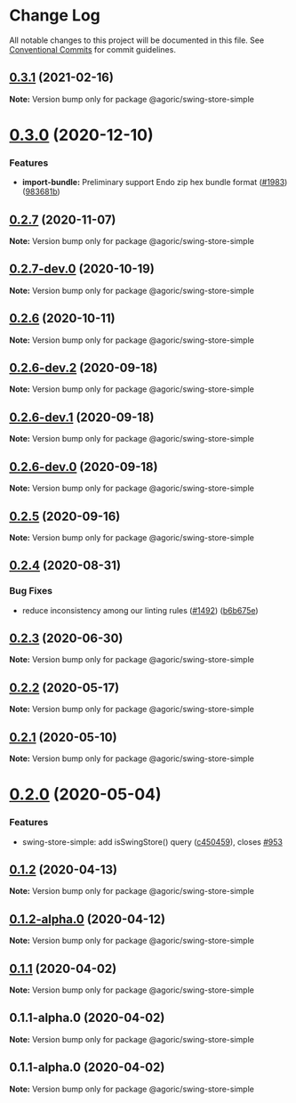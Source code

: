 # Change Log

All notable changes to this project will be documented in this file.
See [Conventional Commits](https://conventionalcommits.org) for commit guidelines.

## [0.3.1](https://github.com/Agoric/agoric-sdk/compare/@agoric/swing-store-simple@0.3.0...@agoric/swing-store-simple@0.3.1) (2021-02-16)

**Note:** Version bump only for package @agoric/swing-store-simple





# [0.3.0](https://github.com/Agoric/agoric-sdk/compare/@agoric/swing-store-simple@0.2.7...@agoric/swing-store-simple@0.3.0) (2020-12-10)


### Features

* **import-bundle:** Preliminary support Endo zip hex bundle format ([#1983](https://github.com/Agoric/agoric-sdk/issues/1983)) ([983681b](https://github.com/Agoric/agoric-sdk/commit/983681bfc4bf512b6bd90806ed9220cd4fefc13c))





## [0.2.7](https://github.com/Agoric/agoric-sdk/compare/@agoric/swing-store-simple@0.2.7-dev.0...@agoric/swing-store-simple@0.2.7) (2020-11-07)

**Note:** Version bump only for package @agoric/swing-store-simple





## [0.2.7-dev.0](https://github.com/Agoric/agoric-sdk/compare/@agoric/swing-store-simple@0.2.6...@agoric/swing-store-simple@0.2.7-dev.0) (2020-10-19)

**Note:** Version bump only for package @agoric/swing-store-simple





## [0.2.6](https://github.com/Agoric/agoric-sdk/compare/@agoric/swing-store-simple@0.2.6-dev.2...@agoric/swing-store-simple@0.2.6) (2020-10-11)

**Note:** Version bump only for package @agoric/swing-store-simple





## [0.2.6-dev.2](https://github.com/Agoric/agoric-sdk/compare/@agoric/swing-store-simple@0.2.6-dev.1...@agoric/swing-store-simple@0.2.6-dev.2) (2020-09-18)

**Note:** Version bump only for package @agoric/swing-store-simple





## [0.2.6-dev.1](https://github.com/Agoric/agoric-sdk/compare/@agoric/swing-store-simple@0.2.6-dev.0...@agoric/swing-store-simple@0.2.6-dev.1) (2020-09-18)

**Note:** Version bump only for package @agoric/swing-store-simple





## [0.2.6-dev.0](https://github.com/Agoric/agoric-sdk/compare/@agoric/swing-store-simple@0.2.5...@agoric/swing-store-simple@0.2.6-dev.0) (2020-09-18)

**Note:** Version bump only for package @agoric/swing-store-simple





## [0.2.5](https://github.com/Agoric/agoric-sdk/compare/@agoric/swing-store-simple@0.2.4...@agoric/swing-store-simple@0.2.5) (2020-09-16)

**Note:** Version bump only for package @agoric/swing-store-simple





## [0.2.4](https://github.com/Agoric/agoric-sdk/compare/@agoric/swing-store-simple@0.2.3...@agoric/swing-store-simple@0.2.4) (2020-08-31)


### Bug Fixes

* reduce inconsistency among our linting rules ([#1492](https://github.com/Agoric/agoric-sdk/issues/1492)) ([b6b675e](https://github.com/Agoric/agoric-sdk/commit/b6b675e2de110e2af19cad784a66220cab21dacf))





## [0.2.3](https://github.com/Agoric/agoric-sdk/compare/@agoric/swing-store-simple@0.2.2...@agoric/swing-store-simple@0.2.3) (2020-06-30)

**Note:** Version bump only for package @agoric/swing-store-simple





## [0.2.2](https://github.com/Agoric/agoric-sdk/compare/@agoric/swing-store-simple@0.2.1...@agoric/swing-store-simple@0.2.2) (2020-05-17)

**Note:** Version bump only for package @agoric/swing-store-simple





## [0.2.1](https://github.com/Agoric/agoric-sdk/compare/@agoric/swing-store-simple@0.2.0...@agoric/swing-store-simple@0.2.1) (2020-05-10)

**Note:** Version bump only for package @agoric/swing-store-simple





# [0.2.0](https://github.com/Agoric/agoric-sdk/compare/@agoric/swing-store-simple@0.1.2...@agoric/swing-store-simple@0.2.0) (2020-05-04)


### Features

* swing-store-simple: add isSwingStore() query ([c450459](https://github.com/Agoric/agoric-sdk/commit/c450459a92d3ecba4a106820d980683babdf8c29)), closes [#953](https://github.com/Agoric/agoric-sdk/issues/953)





## [0.1.2](https://github.com/Agoric/agoric-sdk/compare/@agoric/swing-store-simple@0.1.2-alpha.0...@agoric/swing-store-simple@0.1.2) (2020-04-13)

**Note:** Version bump only for package @agoric/swing-store-simple





## [0.1.2-alpha.0](https://github.com/Agoric/agoric-sdk/compare/@agoric/swing-store-simple@0.1.1...@agoric/swing-store-simple@0.1.2-alpha.0) (2020-04-12)

**Note:** Version bump only for package @agoric/swing-store-simple





## [0.1.1](https://github.com/Agoric/agoric-sdk/compare/@agoric/swing-store-simple@0.1.1-alpha.0...@agoric/swing-store-simple@0.1.1) (2020-04-02)

**Note:** Version bump only for package @agoric/swing-store-simple





## 0.1.1-alpha.0 (2020-04-02)

**Note:** Version bump only for package @agoric/swing-store-simple





## 0.1.1-alpha.0 (2020-04-02)

**Note:** Version bump only for package @agoric/swing-store-simple
